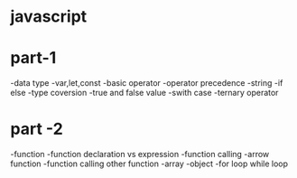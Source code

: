 # javascript
# part-1
 -data type
 -var,let,const
 -basic operator
 -operator precedence
 -string
 -if else
 -type coversion
 -true and false value
 -swith case
 -ternary operator

 # part -2
 -function
 -function declaration vs expression
 -function calling
 -arrow function
 -function calling other function
 -array
 -object
 -for loop
 while loop